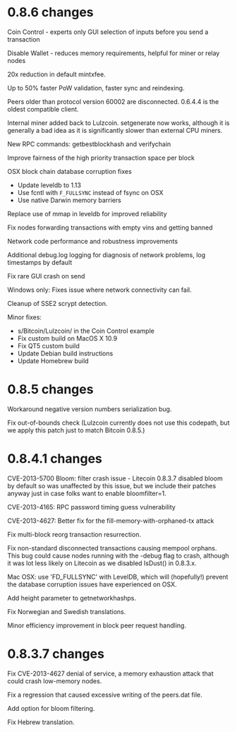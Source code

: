 0.8.6 changes
=============

Coin Control - experts only GUI selection of inputs before you send a transaction

Disable Wallet - reduces memory requirements, helpful for miner or relay nodes

20x reduction in default mintxfee.

Up to 50% faster PoW validation, faster sync and reindexing.

Peers older than protocol version 60002 are disconnected.  0.6.4.4 is the oldest compatible client.

 Internal miner added back to Lulzcoin.  setgenerate now works, although it is generally a bad idea as it is significantly slower than external CPU miners.

New RPC commands: getbestblockhash and verifychain

Improve fairness of the high priority transaction space per block

OSX block chain database corruption fixes
 - Update leveldb to 1.13
 - Use fcntl with `F_FULLSYNC` instead of fsync on OSX
 - Use native Darwin memory barriers

Replace use of mmap in leveldb for improved reliability

Fix nodes forwarding transactions with empty vins and getting banned

Network code performance and robustness improvements

Additional debug.log logging for diagnosis of network problems, log timestamps by default

Fix rare GUI crash on send

Windows only: Fixes issue where network connectivity can fail.

Cleanup of SSE2 scrypt detection.

Minor fixes:
 - s/Bitcoin/Lulzcoin/ in the Coin Control example
 - Fix custom build on MacOS X 10.9
 - Fix QT5 custom build
 - Update Debian build instructions
 - Update Homebrew build 

0.8.5 changes
===============

Workaround negative version numbers serialization bug.

Fix out-of-bounds check (Lulzcoin currently does not use this codepath, but we apply this
patch just to match Bitcoin 0.8.5.)

0.8.4.1 changes
===============

CVE-2013-5700 Bloom: filter crash issue - Litecoin 0.8.3.7 disabled bloom by default so was 
unaffected by this issue, but we include their patches anyway just in case folks want to 
enable bloomfilter=1.

CVE-2013-4165: RPC password timing guess vulnerability

CVE-2013-4627: Better fix for the fill-memory-with-orphaned-tx attack

Fix multi-block reorg transaction resurrection.

Fix non-standard disconnected transactions causing mempool orphans.  This bug could cause 
nodes running with the -debug flag to crash, although it was lot less likely on Litecoin 
as we disabled IsDust() in 0.8.3.x.

Mac OSX: use 'FD_FULLSYNC' with LevelDB, which will (hopefully!) prevent the database 
corruption issues have experienced on OSX.

Add height parameter to getnetworkhashps.

Fix Norwegian and Swedish translations.

Minor efficiency improvement in block peer request handling.


0.8.3.7 changes
===============

Fix CVE-2013-4627 denial of service, a memory exhaustion attack that could crash low-memory nodes.

Fix a regression that caused excessive writing of the peers.dat file.

Add option for bloom filtering.

Fix Hebrew translation.
